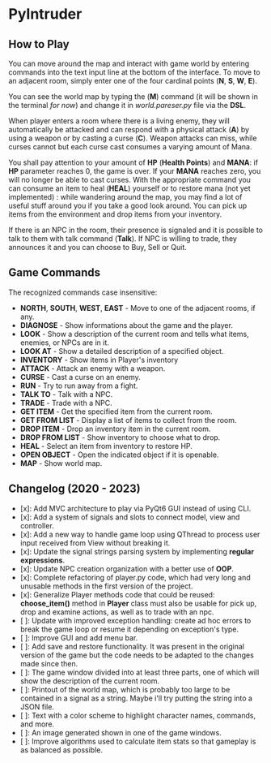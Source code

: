 # PyIntruder

## How to Play

You can move around the map and interact with game world by entering commands into the text input line at the bottom of the interface.
To move to an adjacent room, simply enter one of the four cardinal points (**N**, **S**, **W**, **E**).

You can see the world map by typing the (**M**) command (it will be shown in the terminal *for now*) and change it in *world.pareser.py* file via the **DSL**.

When player enters a room where there is a living enemy, they will automatically be attacked and can respond with a physical attack (**A**) by using a weapon or by casting a curse (**C**).
Weapon attacks can miss, while curses cannot but each curse cast consumes a varying amount of Mana.

You shall pay attention to your amount of **HP** (**Health Points**) and **MANA**: if **HP** parameter reaches 0, the game is over. If your **MANA** reaches zero, you will no longer be able to cast curses.
With the appropriate command you can consume an item to heal (**HEAL**) yourself or to restore mana (not yet implemented) : while wandering around the map, you may find a lot of useful stuff around you if you take a good look around. You can pick up items from the environment and drop items from your inventory.

If there is an NPC in the room, their presence is signaled and it is possible to talk to them with talk command (**Talk**). If NPC is willing to trade, they announces it and you can choose to Buy, Sell or Quit.

## Game Commands

The recognized commands case insensitive:

- **NORTH**, **SOUTH**, **WEST**, **EAST** - Move to one of the adjacent rooms, if any.
- **DIAGNOSE** - Show informations about the game and the player.
- **LOOK** - Show a description of the current room and tells what items, enemies, or NPCs are in it.
- **LOOK AT** - Show a detailed description of a specified object.
- **INVENTORY** - Show items in Player's inventory
- **ATTACK** - Attack an enemy with a weapon.
- **CURSE** - Cast a curse on an enemy.
- **RUN** - Try to run away from a fight.
- **TALK TO** - Talk with a NPC.
- **TRADE** - Trade with a NPC.
- **GET ITEM** - Get the specified item from the current room.
- **GET FROM LIST** - Display a list of items to collect from the room.
- **DROP ITEM** - Drop an inventory item in the current room.
- **DROP FROM LIST** - Show inventory to choose what to drop.
- **HEAL** - Select an item from inventory to restore HP.
- **OPEN OBJECT** - Open the indicated object if it is openable.
- **MAP** - Show world map.

## Changelog (2020 - 2023)

- [x]: Add MVC architecture to play via PyQt6 GUI instead of using CLI.
- [x]: Add a system of signals and slots to connect model, view and controller.
- [x]: Add a new way to handle game loop using QThread to process user input received from View without breaking it.
- [x]: Update the signal strings parsing system by implementing **regular expressions**.
- [x]: Update NPC creation organization with a better use of **OOP**.
- [x]: Complete refactoring of player.py code, which had very long and unusable methods in the first version of the project.
- [x]: Generalize Player methods code that could be reused: **choose_item()** method in **Player** class must also be usable for pick up, drop and examine actions, as well as to trade with an npc.
- [ ]: Update with improved exception handling: create ad hoc errors to break the game loop or resume it depending on exception's type.
- [ ]: Improve GUI and add menu bar.
- [ ]: Add save and restore functionality. It was present in the original version of the game but the code needs to be adapted to the changes made since then.
- [ ]: The game window divided into at least three parts, one of which will show the description of the current room.
- [ ]: Printout of the world map, which is probably too large to be contained in a signal as a string. Maybe i'll try putting the string into a JSON file.
- [ ]: Text with a color scheme to highlight character names, commands, and more.
- [ ]: An image generated shown in one of the game windows.
- [ ]: Improve algorithms used to calculate item stats so that gameplay is as balanced as possible.
